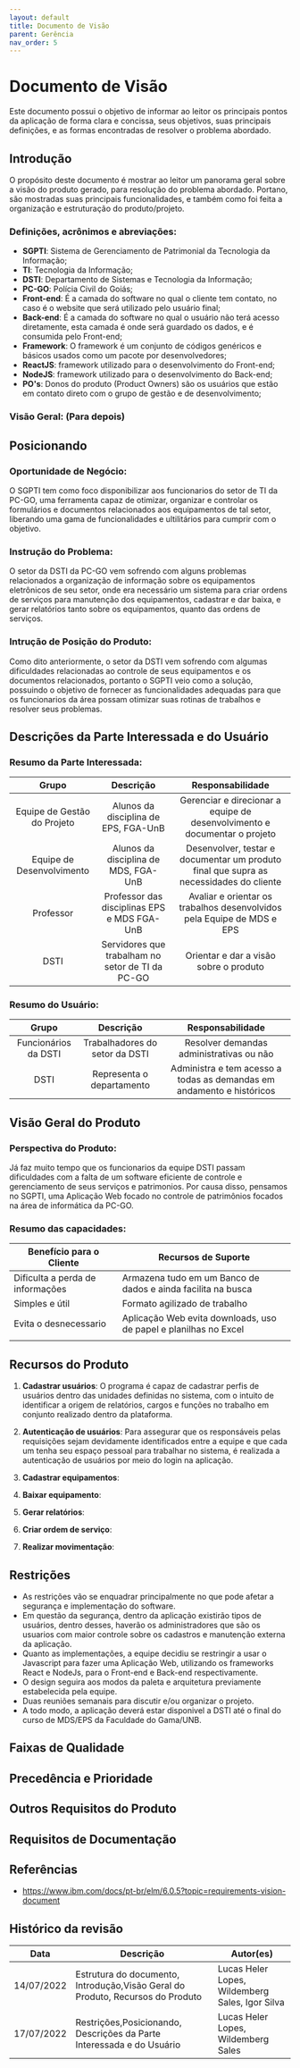 ```yaml
---
layout: default
title: Documento de Visão
parent: Gerência
nav_order: 5
---
```


#  Documento de Visão

Este documento possui o objetivo de informar ao leitor os principais pontos da aplicação de forma clara e concissa, seus objetivos, suas principais definições, e as formas encontradas de resolver o problema abordado.

## Introdução <!--WIll-->

O propósito deste documento é mostrar ao leitor um panorama geral sobre a visão do produto gerado, para resolução do problema abordado. Portano, são mostradas suas principais funcionalidades, e também como foi feita a organização e estruturação do produto/projeto. 

### Definições, acrônimos e abreviações:

- **SGPTI**: Sistema de Gerenciamento de Patrimonial da Tecnologia da Informação; 
- **TI**: Tecnologia da Informação;
- **DSTI**: Departamento de Sistemas e Tecnologia da Informação;
- **PC-GO**: Polícia Civil do Goiás;
- **Front-end**: É a camada do software no qual o cliente tem contato, no caso é o website que será utilizado pelo usuário final;
- **Back-end**: É a camada do software no qual o usuário não terá acesso diretamente, esta camada é onde será guardado os dados, e é consumida pelo Front-end;
- **Framework**: O framework é um conjunto de códigos genéricos e básicos usados como um pacote por desenvolvedores;
- **ReactJS**: framework utilizado para o desenvolvimento do Front-end;
- **NodeJS**: framework utilizado para o desenvolvimento do Back-end;
- **PO's**: Donos do produto (Product Owners) são os usuários que estão em contato direto com o grupo de gestão e de desenvolvimento;

### Visão Geral: (Para depois)

## Posicionando <!--Will-->

### Oportunidade de Negócio:

O SGPTI tem como foco disponibilizar aos funcionarios do setor de TI da PC-GO, uma ferramenta capaz de otimizar, organizar e controlar os formulários e documentos relacionados aos equipamentos de tal setor, liberando uma gama de funcionalidades e ultilitários para cumprir com o objetivo.

### Instrução do Problema:

O setor da DSTI da PC-GO vem sofrendo com alguns problemas relacionados a organização de informação sobre os equipamentos eletrônicos de seu setor, onde era necessário um sistema para criar ordens de serviços para manutenção dos equipamentos, cadastrar e dar baixa, e gerar relatórios tanto sobre os equipamentos, quanto das ordens de serviços.

### Intrução de Posição do Produto: 

Como dito anteriormente, o setor da DSTI vem sofrendo com algumas dificuldades relacionadas ao controle de seus equipamentos e os documentos relacionados, portanto o SGPTI veio como a solução, possuindo o objetivo de fornecer as funcionalidades adequadas para que os funcionarios da área possam otimizar suas rotinas de trabalhos e resolver seus problemas.

## Descrições da Parte Interessada e do Usuário <!--WIll-->

### Resumo da Parte Interessada:

|Grupo|Descrição|Responsabilidade|
|:----:|:----:|:----:|
|Equipe de Gestão do Projeto| Alunos da disciplina de EPS, FGA-UnB| Gerenciar e direcionar a equipe de desenvolvimento e documentar o projeto|
|Equipe de Desenvolvimento| Alunos da disciplina de MDS, FGA-UnB| Desenvolver, testar e documentar um produto final que supra as necessidades do cliente|
|Professor| Professor das disciplinas EPS e MDS FGA-UnB| Avaliar e orientar os trabalhos desenvolvidos pela Equipe de MDS e EPS|
|DSTI| Servidores que trabalham no setor de TI da PC-GO| Orientar e dar a visão sobre o produto|

### Resumo do Usuário:

|Grupo|Descrição|Responsabilidade|
|:----:|:----:|:----:|
|Funcionários da DSTI| Trabalhadores do setor da DSTI| Resolver demandas administrativas ou não|
|DSTI| Representa o departamento| Administra e tem acesso a todas as demandas em andamento e históricos|

## Visão Geral do Produto <!--Heler-->

### Perspectiva do Produto: 

Já faz muito tempo que os funcionarios da equipe DSTI passam dificuldades com a falta de um software eficiente de controle e gerenciamento de seus serviços e patrimonios. Por causa disso, pensamos no SGPTI, uma Aplicação Web focado no controle de patrimônios focados na área de informática da PC-GO.

### Resumo das capacidades:

|**Benefício para o Cliente**|**Recursos de Suporte**|
|--------|-------------|
|Dificulta a perda de informações|Armazena tudo em um Banco de dados e ainda facilita na busca|
|Simples e útil|Formato agilizado de trabalho|  
|Evita o desnecessario|Aplicação Web evita downloads, uso de papel e planilhas no Excel|
|||

## Recursos do Produto <!--Igor-->

1. **Cadastrar usuários**: 
O programa é capaz de cadastrar perfis de usuários dentro das unidades definidas no sistema, com o intuito de identificar a origem de relatórios, cargos e funções no trabalho em conjunto realizado dentro da plataforma.

2. **Autenticação de usuários**:
Para assegurar que os responsáveis pelas requisições sejam devidamente identificados entre a equipe e que cada um tenha seu espaço pessoal para trabalhar no sistema, é realizada a autenticação de usuários por meio do login na aplicação.

3. **Cadastrar equipamentos**:

4. **Baixar equipamento**:

5. **Gerar relatórios**:

6. **Criar ordem de serviço**:

7. **Realizar movimentação**:

## Restrições<!--Heler-->

* As restrições vão se enquadrar principalmente no que pode afetar a segurança e implementação do software. 
* Em questão da segurança, dentro da aplicação existirão tipos de usuários, dentro desses, haverão os administradores que são os usuarios com maior controle sobre os cadastros e manutenção externa da aplicação. 
* Quanto as implementações, a equipe decidiu se restringir a usar o Javascript para fazer uma Aplicação Web, utilizando os frameworks React e NodeJs, para o Front-end e Back-end respectivamente. 
* O design seguira aos modos da paleta e arquitetura previamente estabelecida pela equipe.
* Duas reuniões semanais para discutir e/ou organizar o projeto.
* A todo modo, a aplicação deverá estar disponivel a DSTI até o final do curso de MDS/EPS da Faculdade do Gama/UNB.

## Faixas de Qualidade

## Precedência e Prioridade

## Outros Requisitos do Produto

## Requisitos de Documentação

## Referências
- https://www.ibm.com/docs/pt-br/elm/6.0.5?topic=requirements-vision-document
## Histórico da revisão

|**Data**|**Descrição**|**Autor(es)**|
|--------|-------------|-------------|
|14/07/2022|Estrutura do documento, Introdução,Visão Geral do Produto, Recursos do Produto|Lucas Heler Lopes, Wildemberg Sales, Igor Silva|
|17/07/2022|Restrições,Posicionando, Descrições da Parte Interessada e do Usuário|Lucas Heler Lopes, Wildemberg Sales